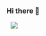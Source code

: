 ### Hi there 👋

<a href="https://www.instagram.com/alsry._.112/">
    <img 
        src="http://img.shields.io/badge/-Instagram-000000?style=flat&logo=Instagram&link=https://www.instagram.com/alsry._.112/"
        style="height : auto; margin-left : 10px; margin-right : 10px;"/>
</a>
